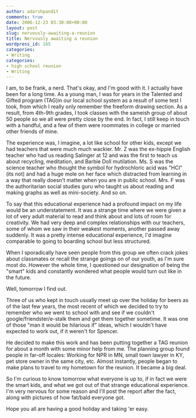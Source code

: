 ```yaml
---
author: adarshpandit
comments: true
date: 2006-12-23 03:30:00+00:00
layout: post
slug: nervously-awaiting-a-reunion
title: Nervously awaiting a reunion
wordpress_id: 165
categories:
- Writing
categories:
- high school reunion
- Writing
---
```


I am, to be frank, a nerd. That's okay, and I'm good with it. I actually have been for a long time. As a young man, I was for years in the Talented and Gifted program (TAG)in our local school system as a result of some test I took, from which I really only remember the freeform drawing section. As a result, from 4th-9th grades, I took classes with the sameish group of about 50 people so we all were pretty close by the end. In fact, I still keep in touch with a handful, and a few of them were roommates in college or married other friends of mine.

The experience was, I imagine, a lot like school for other kids, except we had teachers that were much much wackier. Mr. Z was the ex-hippie English teacher who had us reading Salinger at 12 and was the first to teach us about recycling, meditation, and Barbie Doll mutilation. Ms. S was the science teacher who thought the symbol for hydrochloric acid was "HCI" (its not) and had a huge mole on her face which distracted from learning in a way that really doesn't matter when you are in public school. Mrs. F was the authoritarian social studies guru who taught us about reading and making graphs as well as mini-society. And so on.

To say that this educational experience had a profound impact on my life would be an understatement. It was a strange time where we were given a lot of very adult material to read and think about and lots of room for creativity. We had very deep and complex relationships with our teachers, some of whom we saw in their weakest moments, another passed away suddenly. It was a pretty intense educational experience, I'd imagine comparable to going to boarding school but less structured.

When I sporadically have seen people from this group we often crack jokes about classmates or recall the strange goings on of our youth, as I'm sure most do. However the whole time, I questioned our designation of being the "smart" kids and constantly wondered what people would turn out like in the future.

Well, tomorrow I find out.

Three of us who kept in touch usually meet up over the holiday for beers as of the last few years, the most recent of which we decided to try to remember who we went to school with and see if we couldn't google/friendster/e-stalk them and get them together sometime. It was one of those "man it would be hilarious if" ideas, which I wouldn't have expected to work out, if it weren't for Spencer.

He decided to make this work and has been putting together a TAG reunion for about a month with some minor help from me. The planning group found people in far-off locales: Working for NPR in MN, small town lawyer in KY, pet store owner in the same city, etc. Almost instantly, people began to make plans to travel to my hometown for the reunion. It became a big deal.

So I'm curious to know tomorrow what everyone is up to, if in fact we were the smart kids, and what we got out of that strange educational experience. I'm very nervous for some reason and I'll post the report after the fact, along with pictures of how fat/bald everyone got.

Hope you all are having a good holiday and taking 'er easy.
